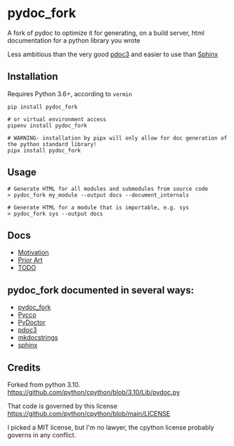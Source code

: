 # pydoc_fork
A fork of pydoc to optimize it for generating, on a build server, html documentation for a python library you wrote

Less ambitious than the very good [pdoc3](https://pdoc3.github.io/pdoc/) and easier to use
than [Sphinx](https://www.sphinx-doc.org/en/master/)

## Installation
Requires Python 3.6+, according to `vermin`
```
pip install pydoc_fork

# or virtual environment access
pipenv install pydoc_fork

# WARNING- installation by pipx will only allow for doc generation of the python standard library!
pipx install pydoc_fork
```

## Usage
```
# Generate HTML for all modules and submodules from source code
> pydoc_fork my_module --output docs --document_internals

# Generate HTML for a module that is importable, e.g. sys
> pydoc_fork sys --output docs
```

## Docs
* [Motivation](https://github.com/matthewdeanmartin/pydoc_fork/blob/main/docs/motivation.md)
* [Prior Art](https://github.com/matthewdeanmartin/pydoc_fork/blob/main/docs/prior_art.md)
* [TODO](https://github.com/matthewdeanmartin/pydoc_fork/blob/main/docs/TODO.md)

## pydoc_fork documented in several ways:
* [pydoc_fork](https://matthewdeanmartin.github.io/pydoc_fork/docs_pydoc_fork/pydoc_fork.html)
* [Pycco](https://matthewdeanmartin.github.io/pydoc_fork/docs_pycco/index.html)
* [PyDoctor](https://matthewdeanmartin.github.io/pydoc_fork/docs_pydoctor/index.html)
* [pdoc3](https://matthewdeanmartin.github.io/pydoc_fork/docs_pdoc3/pydoc_fork/index.html)
* [mkdocstrings](https://matthewdeanmartin.github.io/pydoc_fork/docs_mkdocstrings/index.html)
* [sphinx](https://matthewdeanmartin.github.io/pydoc_fork/docs_sphinx/py-modindex.html)

## Credits
Forked from python 3.10.
https://github.com/python/cpython/blob/3.10/Lib/pydoc.py

That code is governed by this license
https://github.com/python/cpython/blob/main/LICENSE

I picked a MIT license, but I'm no lawyer, the cpython license probably governs in any conflict.
